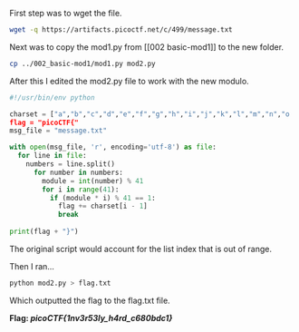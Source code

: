 First step was to wget the file.
```bash
wget -q https://artifacts.picoctf.net/c/499/message.txt
```

Next was to copy the mod1.py from [[002 basic-mod1]] to the new folder.
```bash
cp ../002_basic-mod1/mod1.py mod2.py
```

After this I edited the mod2.py file to work with the new modulo.
```python
#!/usr/bin/env python

charset = ["a","b","c","d","e","f","g","h","i","j","k","l","m","n","o
flag = "picoCTF{"
msg_file = "message.txt"

with open(msg_file, 'r', encoding='utf-8') as file:
  for line in file:
    numbers = line.split()
      for number in numbers:
        module = int(number) % 41
        for i in range(41):
	      if (module * i) % 41 == 1:
		    flag += charset[i - 1]
		    break
		    
print(flag + "}")
```

The original script would account for the list index that is out of range.

Then I ran...
```bash
python mod2.py > flag.txt
```

Which outputted the flag to the flag.txt file.

**Flag: *picoCTF{1nv3r53ly_h4rd_c680bdc1}***


